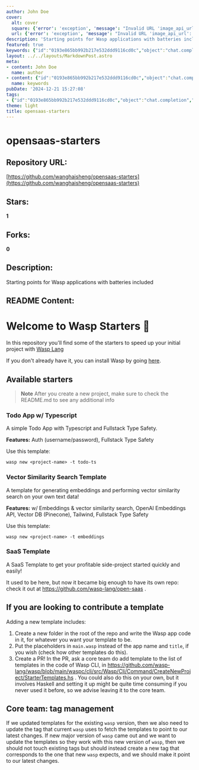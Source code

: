 ```yaml
---
author: John Doe
cover:
  alt: cover
  square: {'error': 'exception', 'message': "Invalid URL 'image_api_url': No scheme supplied. Perhaps you meant https://image_api_url?"}
  url: {'error': 'exception', 'message': "Invalid URL 'image_api_url': No scheme supplied. Perhaps you meant https://image_api_url?"}
description: 'Starting points for Wasp applications with batteries included'
featured: true
keywords: {"id":"0193e865bb992b217e532ddd9116cd0c","object":"chat.completion","created":1734770801,"model":"Qwen/Qwen2.5-7B-Instruct","choices":[{"index":0,"message":{"role":"assistant","content":"Based on the provided text, here are the keywords and tags extracted:\n\n### Keywords:\n- Wasp Lang\n- Opensaas-starters\n- Wasp Starters\n- Todo App\n- Typescript\n- Vector Similarity Search Template\n- SaaS Template\n- OpenAI Embeddings API\n- Vector DB (Pinecone)\n- Tailwind\n- Fullstack Type Safety\n- Auth (username/password)\n- Templates\n- Contributions\n- Core team\n- Haskell\n- Tags management\n\n### Tags:\n- #WelcomeToWaspStarter\n- #TodoApp\n- #Typescript\n- #VectorSimilaritySearchTemplate\n- #SaaS\n- #OpenAITemplates\n- #FullstackTypeSafety\n- #Auth\n- #GitHubRepos\n- #ContributingTemplates\n- #WaspLang\n- #Opensaas\n- #WaspStarters\n- #Hacktoberfest\n- #OpenSource"},"finish_reason":"stop"}],"usage":{"prompt_tokens":622,"completion_tokens":196,"total_tokens":818},"system_fingerprint":""}
layout: ../../layouts/MarkdownPost.astro
meta:
- content: John Doe
  name: author
- content: {"id":"0193e865bb992b217e532ddd9116cd0c","object":"chat.completion","created":1734770801,"model":"Qwen/Qwen2.5-7B-Instruct","choices":[{"index":0,"message":{"role":"assistant","content":"Based on the provided text, here are the keywords and tags extracted:\n\n### Keywords:\n- Wasp Lang\n- Opensaas-starters\n- Wasp Starters\n- Todo App\n- Typescript\n- Vector Similarity Search Template\n- SaaS Template\n- OpenAI Embeddings API\n- Vector DB (Pinecone)\n- Tailwind\n- Fullstack Type Safety\n- Auth (username/password)\n- Templates\n- Contributions\n- Core team\n- Haskell\n- Tags management\n\n### Tags:\n- #WelcomeToWaspStarter\n- #TodoApp\n- #Typescript\n- #VectorSimilaritySearchTemplate\n- #SaaS\n- #OpenAITemplates\n- #FullstackTypeSafety\n- #Auth\n- #GitHubRepos\n- #ContributingTemplates\n- #WaspLang\n- #Opensaas\n- #WaspStarters\n- #Hacktoberfest\n- #OpenSource"},"finish_reason":"stop"}],"usage":{"prompt_tokens":622,"completion_tokens":196,"total_tokens":818},"system_fingerprint":""}
  name: keywords
pubDate: '2024-12-21 15:27:08'
tags:
- {"id":"0193e865bb992b217e532ddd9116cd0c","object":"chat.completion","created":1734770801,"model":"Qwen/Qwen2.5-7B-Instruct","choices":[{"index":0,"message":{"role":"assistant","content":"Based on the provided text, here are the keywords and tags extracted:\n\n### Keywords:\n- Wasp Lang\n- Opensaas-starters\n- Wasp Starters\n- Todo App\n- Typescript\n- Vector Similarity Search Template\n- SaaS Template\n- OpenAI Embeddings API\n- Vector DB (Pinecone)\n- Tailwind\n- Fullstack Type Safety\n- Auth (username/password)\n- Templates\n- Contributions\n- Core team\n- Haskell\n- Tags management\n\n### Tags:\n- #WelcomeToWaspStarter\n- #TodoApp\n- #Typescript\n- #VectorSimilaritySearchTemplate\n- #SaaS\n- #OpenAITemplates\n- #FullstackTypeSafety\n- #Auth\n- #GitHubRepos\n- #ContributingTemplates\n- #WaspLang\n- #Opensaas\n- #WaspStarters\n- #Hacktoberfest\n- #OpenSource"},"finish_reason":"stop"}],"usage":{"prompt_tokens":622,"completion_tokens":196,"total_tokens":818},"system_fingerprint":""}
theme: light
title: opensaas-starters
---
```


# opensaas-starters

## Repository URL: 
[https://github.com/wanghaisheng/opensaas-starters](https://github.com/wanghaisheng/opensaas-starters)

## Stars: 
**1**

## Forks: 
**0**

## Description: 
Starting points for Wasp applications with batteries included

## README Content: 
# Welcome to Wasp Starters 👋

In this repository you'll find some of the starters to speed up your initial project with [Wasp Lang](https://wasp-lang.dev/)

If you don't already have it, you can install Wasp by going [here](https://wasp-lang.dev/docs).

## Available starters

> **Note** After you create a new project, make sure to check the README.md to see any additional info

### Todo App w/ Typescript

A simple Todo App with Typescript and Fullstack Type Safety.

**Features:** Auth (username/password), Fullstack Type Safety

Use this template:
```
wasp new <project-name> -t todo-ts
```

### Vector Similarity Search Template

A template for generating embeddings and performing vector similarity search on your own text data!

**Features:** w/ Embeddings & vector similarity search, OpenAI Embeddings API, Vector DB (Pinecone), Tailwind, Fullstack Type Safety

Use this template:
```
wasp new <project-name> -t embeddings
```

### SaaS Template

A SaaS Template to get your profitable side-project started quickly and easily!

It used to be here, but now it became big enough to have its own repo: check it out at https://github.com/wasp-lang/open-saas .

## If you are looking to contribute a template

Adding a new template includes:
1. Create a new folder in the root of the repo and write the Wasp app code in it, for whatever you want your template to be.
2. Put the placeholders in `main.wasp` instead of the app name and `title`, if you wish (check how other templates do this).
3. Create a PR! In the PR, ask a core team do add template to the list of templates in the code of Wasp CLI, in https://github.com/wasp-lang/wasp/blob/main/waspc/cli/src/Wasp/Cli/Command/CreateNewProject/StarterTemplates.hs .
   You could also do this on your own, but it involves Haskell and setting it up might be quite time consuming if you never used it before, so we advise leaving it to the core team.

## Core team: tag management
If we updated templates for the existing `wasp` version, then we also need to update the tag that current `wasp` uses to fetch the templates to point to our latest changes.
If new major version of `wasp` came out and we want to update the templates so they work with this new version of `wasp`, then we should not touch existing tags but should instead create a new tag that corresponds to the one that new `wasp` expects, and we should make it point to our latest changes.

